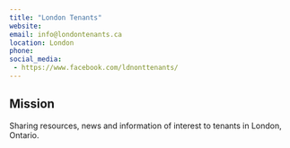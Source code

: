```yaml
---
title: "London Tenants"
website: 
email: info@londontenants.ca
location: London
phone: 
social_media: 
 - https://www.facebook.com/ldnonttenants/
---
```


## Mission

Sharing resources, news and information of interest to tenants in London, Ontario.

